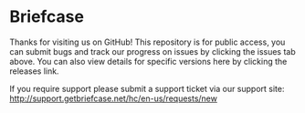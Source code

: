 # Briefcase

Thanks for visiting us on GitHub! This repository is for public access, you can submit bugs and track our progress on issues by clicking the issues tab above. You can also view details for specific versions here by clicking the releases link.

If you require support please submit a support ticket via our support site: http://support.getbriefcase.net/hc/en-us/requests/new
